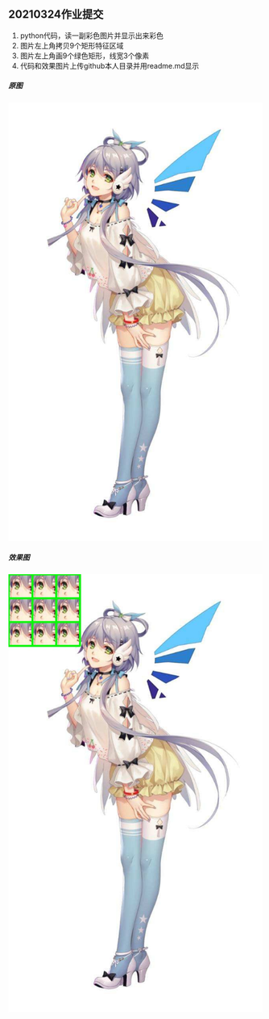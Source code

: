 
  ## 20210324作业提交

  1. python代码，读一副彩色图片并显示出来彩色
  2. 图片左上角拷贝9个矩形特征区域 
  3. 图片左上角画9个绿色矩形，线宽3个像素 
  4. 代码和效果图片上传github本人目录并用readme.md显示

  ##### 原图

  ![ty1](https://github.com/ophwsjtu18/ohw21s/blob/main/axsl/homework1/ty.jpg "ty1")


  ##### 效果图

  ![ty2](https://github.com/ophwsjtu18/ohw21s/blob/main/axsl/homework1/ty_result.jpg "ty2")
